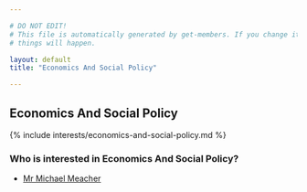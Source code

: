 ```yaml
---

# DO NOT EDIT!
# This file is automatically generated by get-members. If you change it, bad
# things will happen.

layout: default
title: "Economics And Social Policy"

---
```


## Economics And Social Policy

{% include interests/economics-and-social-policy.md %}

### Who is interested in Economics And Social Policy?


* [Mr Michael Meacher](/members/mr-michael-meacher.html)

